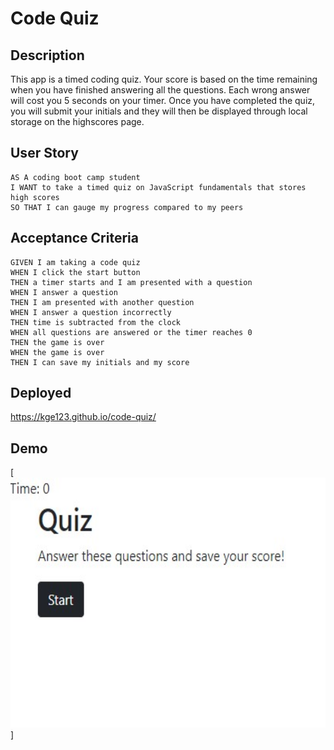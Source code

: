 # Code Quiz

## Description

This app is a timed coding quiz. Your score is based on the time remaining when you have finished answering all the questions. Each wrong answer will cost you 5 seconds on your timer. Once you have completed the quiz, you will submit your initials and they will then be displayed through local storage on the highscores page. 

## User Story

```
AS A coding boot camp student
I WANT to take a timed quiz on JavaScript fundamentals that stores high scores
SO THAT I can gauge my progress compared to my peers
```

## Acceptance Criteria

```
GIVEN I am taking a code quiz
WHEN I click the start button
THEN a timer starts and I am presented with a question
WHEN I answer a question
THEN I am presented with another question
WHEN I answer a question incorrectly
THEN time is subtracted from the clock
WHEN all questions are answered or the timer reaches 0
THEN the game is over
WHEN the game is over
THEN I can save my initials and my score
```

## Deployed

https://kge123.github.io/code-quiz/

## Demo

[<img src="./CodeQuiz.jpg" height="400px">]
